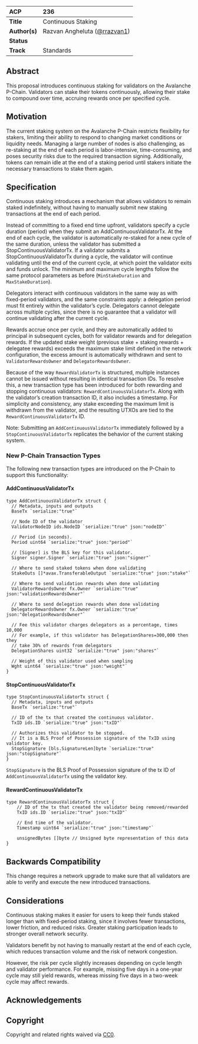 | ACP           | 236                                                         |
|:--------------|:------------------------------------------------------------|
| **Title**     | Continuous Staking                                          |
| **Author(s)** | Razvan Angheluta ([@rrazvan1](https://github.com/rrazvan1)) |
| **Status**    |                                                             |
| **Track**     | Standards                                                   |

## Abstract

This proposal introduces continuous staking for validators on the Avalanche P-Chain. Validators can stake their tokens
continuously, allowing their stake to compound over time, accruing rewards once per specified cycle.

## Motivation

The current staking system on the Avalanche P-Chain restricts flexibility for stakers, limiting their ability to respond
to changing market conditions or liquidity needs. Managing a large number of nodes is also challenging, as re-staking at
the end of each period is labor-intensive, time-consuming, and poses security risks due to
the required transaction signing. Additionally, tokens can remain idle at the end of a staking period
until stakers initiate the necessary transactions to stake them again.

## Specification

Continuous staking introduces a mechanism that allows validators to remain staked indefinitely, without having to
manually submit new staking transactions at the end of each period.

Instead of committing to a fixed end time upfront, validators specify a cycle duration (period) when they submit an
AddContinuousValidatorTx. At the end of each cycle, the validator is automatically re-staked for a new cycle of the same
duration, unless the validator has submitted a StopContinuousValidatorTx. If a validator submits a
StopContinuousValidatorTx during a cycle, the validator will continue validating until the end of the current cycle, at
which point the validator exits and funds unlock. The minimum and maximum cycle lengths follow the same protocol
parameters as before (`MinStakeDuration` and `MaxStakeDuration`).

Delegators interact with continuous validators in the same way as with fixed-period validators, and the same constraints
apply: a delegation period must fit entirely within the validator’s cycle. Delegators cannot delegate across multiple
cycles, since there is no guarantee that a validator will continue validating after the current cycle.

Rewards accrue once per cycle, and they are automatically added to principal in subsequent cycles, both for validator
rewards and for delegation rewards. If the updated stake weight (previous stake + staking rewards + delegatee rewards)
exceeds the maximum stake limit defined in the network configuration, the excess amount is automatically withdrawn and
sent to `ValidatorRewardsOwner` and `DelegatorRewardsOwner`.

Because of the way `RewardValidatorTx` is structured, multiple instances cannot be issued without resulting in identical
transaction IDs. To resolve this, a new transaction type has been introduced for both rewarding and stopping continuous
validators: `RewardContinuousValidatorTx`. Along with the validator’s creation transaction ID, it also includes a
timestamp. For simplicity and consistency, any stake exceeding the maximum limit is withdrawn from the validator, and
the resulting UTXOs are tied to the `RewardContinuousValidatorTx` ID.

Note: Submitting an `AddContinuousValidatorTx` immediately followed by a `StopContinuousValidatorTx` replicates
the behavior of the current staking system.

### New P-Chain Transaction Types

The following new transaction types are introduced on the P-Chain to support this functionality:

#### AddContinuousValidatorTx

```golang
type AddContinuousValidatorTx struct {
  // Metadata, inputs and outputs
  BaseTx `serialize:"true"`
  
  // Node ID of the validator
  ValidatorNodeID ids.NodeID `serialize:"true" json:"nodeID"`
  
  // Period (in seconds).
  Period uint64 `serialize:"true" json:"period"`
  
  // [Signer] is the BLS key for this validator.
  Signer signer.Signer `serialize:"true" json:"signer"`
  
  // Where to send staked tokens when done validating
  StakeOuts []*avax.TransferableOutput `serialize:"true" json:"stake"`
  
  // Where to send validation rewards when done validating
  ValidatorRewardsOwner fx.Owner `serialize:"true" json:"validationRewardsOwner"`
  
  // Where to send delegation rewards when done validating
  DelegatorRewardsOwner fx.Owner `serialize:"true" json:"delegationRewardsOwner"`
  
  // Fee this validator charges delegators as a percentage, times 10,000
  // For example, if this validator has DelegationShares=300,000 then they
  // take 30% of rewards from delegators
  DelegationShares uint32 `serialize:"true" json:"shares"`
  
  // Weight of this validator used when sampling
  Wght uint64 `serialize:"true" json:"weight"`
}

```

#### StopContinuousValidatorTx

```golang
type StopContinuousValidatorTx struct {
  // Metadata, inputs and outputs
  BaseTx `serialize:"true"`
  
  // ID of the tx that created the continuous validator.
  TxID ids.ID `serialize:"true" json:"txID"`
  
  // Authorizes this validator to be stopped.
  // It is a BLS Proof of Possession signature of the TxID using validator key.
  StopSignature [bls.SignatureLen]byte `serialize:"true" json:"stopSignature"`
}
```

`StopSignature` is the BLS Proof of Possession signature of the tx ID of `AddContinuousValidatorTx` using the validator
key.

#### RewardContinuousValidatorTx

```golang
type RewardContinuousValidatorTx struct {
    // ID of the tx that created the validator being removed/rewarded
    TxID ids.ID `serialize:"true" json:"txID"`

    // End time of the validator.
    Timestamp uint64 `serialize:"true" json:"timestamp"`
    
    unsignedBytes []byte // Unsigned byte representation of this data
}

```

## Backwards Compatibility

This change requires a network upgrade to make sure that all validators are able to verify and execute the new
introduced transactions.

## Considerations

Continuous staking makes it easier for users to keep their funds staked longer than with fixed-period staking, since it
involves fewer transactions, lower friction, and reduced risks.
Greater staking participation leads to stronger overall network security.

Validators benefit by not having to manually restart at the end of each cycle, which reduces transaction volume and the
risk of network congestion.

However, the risk per cycle slightly increases depending on cycle length and validator performance. For example, missing
five days in a one-year cycle may still yield rewards, whereas missing five days in a two-week cycle may affect rewards.

## Acknowledgements

## Copyright

Copyright and related rights waived via [CC0](https://creativecommons.org/publicdomain/zero/1.0/).
